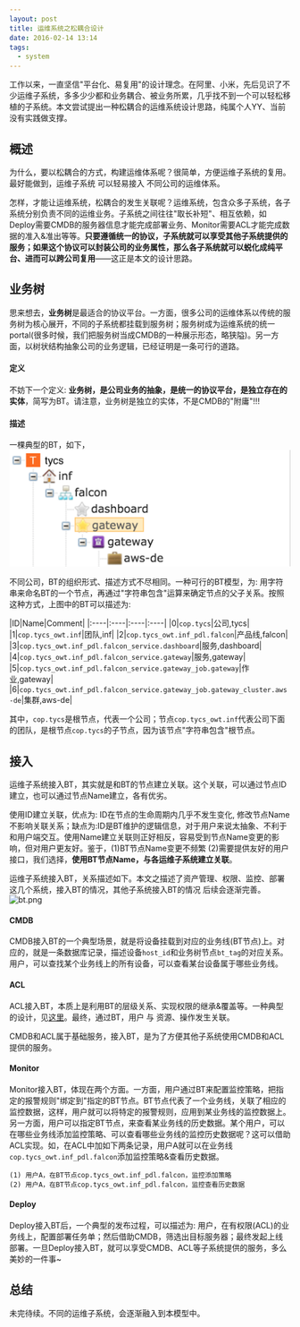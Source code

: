 ```yaml
---
layout: post
title: 运维系统之松耦合设计
date: 2016-02-14 13:14
tags:
  - system
---
```



工作以来，一直坚信"平台化、易复用"的设计理念。在阿里、小米，先后见识了不少运维子系统，多多少少都和业务耦合、被业务所累，几乎找不到一个可以轻松移植的子系统。本文尝试提出一种松耦合的运维系统设计思路，纯属个人YY、当前没有实践做支撑。


## 概述
为什么，要以松耦合的方式，构建运维体系呢？很简单，方便运维子系统的复用。最好能做到，运维子系统 可以轻易接入 不同公司的运维体系。

怎样，才能让运维系统，松耦合的发生关联呢？运维系统，包含众多子系统，各子系统分别负责不同的运维业务。子系统之间往往"取长补短"、相互依赖，如Deploy需要CMDB的服务器信息才能完成部署业务、Monitor需要ACL才能完成数据的准入&准出等等。**只要遵循统一的协议，子系统就可以享受其他子系统提供的服务；如果这个协议可以封装公司的业务属性，那么各子系统就可以蜕化成纯平台、进而可以跨公司复用**——这正是本文的设计思路。


## 业务树
思来想去，**业务树**是最适合的协议平台。一方面，很多公司的运维体系以传统的服务树为核心展开，不同的子系统都挂载到服务树；服务树成为运维系统的统一portal(很多时候，我们把服务树当成CMDB的一种展示形态，略狭隘)。另一方面，以树状结构抽象公司的业务逻辑，已经证明是一条可行的道路。

#### 定义
不妨下一个定义: **业务树，是公司业务的抽象，是统一的协议平台，是独立存在的实体**，简写为BT。请注意，业务树是独立的实体，不是CMDB的"附庸"!!! 

#### 描述
一棵典型的BT，如下，
![business_tree.png](https://raw.githubusercontent.com/niean/niean.common.store/master/images/devops/rbac/tree.png)

不同公司，BT的组织形式、描述方式不尽相同。一种可行的BT模型，为: 用字符串来命名BT的一个节点，再通过"字符串包含"运算来确定节点的父子关系。按照这种方式，上图中的BT可以描述为:

|ID|Name|Comment|
|:----|:----|:----|:----|
|0|`cop.tycs`|公司,tycs|
|1|`cop.tycs_owt.inf`|团队,inf|
|2|`cop.tycs_owt.inf_pdl.falcon`|产品线,falcon|
|3|`cop.tycs_owt.inf_pdl.falcon_service.dashboard`|服务,dashboard|
|4|`cop.tycs_owt.inf_pdl.falcon_service.gateway`|服务,gateway|
|5|`cop.tycs_owt.inf_pdl.falcon_service.gateway_job.gateway`|作业,gateway|
|6|`cop.tycs_owt.inf_pdl.falcon_service.gateway_job.gateway_cluster.aws-de`|集群,aws-de|

其中，`cop.tycs`是根节点，代表一个公司；节点`cop.tycs_owt.inf`代表公司下面的团队，是根节点`cop.tycs`的子节点，因为该节点"字符串包含"根节点。


## 接入
运维子系统接入BT，其实就是和BT的节点建立关联。这个关联，可以通过节点ID建立，也可以通过节点Name建立，各有优劣。

使用ID建立关联，优点为: ID在节点的生命周期内几乎不发生变化, 修改节点Name不影响关联关系；缺点为:ID是BT维护的逻辑信息，对于用户来说太抽象、不利于和用户端交互。使用Name建立关联则正好相反，容易受到节点Name变更的影响，但对用户更友好。鉴于，(1)BT节点Name变更不频繁 (2)需要提供友好的用户接口，我们选择，**使用BT节点Name，与各运维子系统建立关联**。

运维子系统接入BT，关系描述如下。本文之描述了资产管理、权限、监控、部署这几个系统，接入BT的情况，其他子系统接入BT的情况 后续会逐渐完善。
![bt.png](https://raw.githubusercontent.com/niean/niean.github.io/master/images/20160214/bt.png)

#### CMDB
CMDB接入BT的一个典型场景，就是将设备挂载到对应的业务线(BT节点)上。对应的，就是一条数据库记录，描述设备`host_id`和业务树节点`bt_tag`的对应关系。用户，可以查找某个业务线上的所有设备，可以查看某台设备属于哪些业务线。

#### ACL
ACL接入BT，本质上是利用BT的层级关系、实现权限的继承&覆盖等。一种典型的设计，见[这里](http://blog.niean.name/2016/01/31/rbac1)。最终，通过BT，用户 与 资源、操作发生关联。

CMDB和ACL属于基础服务，接入BT，是为了方便其他子系统使用CMDB和ACL提供的服务。

#### Monitor
Monitor接入BT，体现在两个方面。一方面，用户通过BT来配置监控策略，把指定的报警规则"绑定到"指定的BT节点。BT节点代表了一个业务线，关联了相应的监控数据，这样，用户就可以将特定的报警规则，应用到某业务线的监控数据上。另一方面，用户可以指定BT节点，来查看某业务线的历史数据。某个用户，可以在哪些业务线添加监控策略、可以查看哪些业务线的监控历史数据呢？这可以借助ACL实现。如，在ACL中加如下两条记录，用户A就可以在业务线`cop.tycs_owt.inf_pdl.falcon`添加监控策略&查看历史数据。

```
(1) 用户A，在BT节点cop.tycs_owt.inf_pdl.falcon，监控添加策略
(2) 用户A，在BT节点cop.tycs_owt.inf_pdl.falcon，监控查看历史数据
```

#### Deploy
Deploy接入BT后，一个典型的发布过程，可以描述为: 用户，在有权限(ACL)的业务线上，配置部署任务单；然后借助CMDB，筛选出目标服务器；最终发起上线部署。一旦Deploy接入BT，就可以享受CMDB、ACL等子系统提供的服务，多么美妙的一件事~

## 总结
未完待续。不同的运维子系统，会逐渐融入到本模型中。





